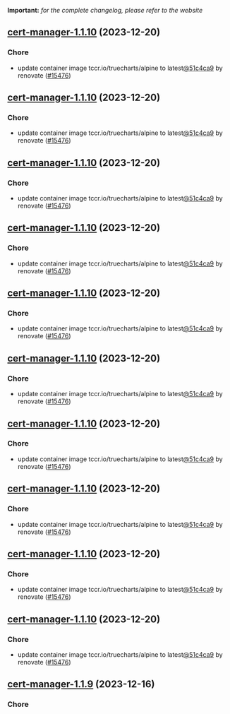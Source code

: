 **Important:**
*for the complete changelog, please refer to the website*




## [cert-manager-1.1.10](https://github.com/truecharts/charts/compare/cert-manager-1.1.9...cert-manager-1.1.10) (2023-12-20)

### Chore

- update container image tccr.io/truecharts/alpine to latest[@51c4ca9](https://github.com/51c4ca9) by renovate ([#15476](https://github.com/truecharts/charts/issues/15476))
  
  


## [cert-manager-1.1.10](https://github.com/truecharts/charts/compare/cert-manager-1.1.9...cert-manager-1.1.10) (2023-12-20)

### Chore

- update container image tccr.io/truecharts/alpine to latest[@51c4ca9](https://github.com/51c4ca9) by renovate ([#15476](https://github.com/truecharts/charts/issues/15476))
  
  


## [cert-manager-1.1.10](https://github.com/truecharts/charts/compare/cert-manager-1.1.9...cert-manager-1.1.10) (2023-12-20)

### Chore

- update container image tccr.io/truecharts/alpine to latest[@51c4ca9](https://github.com/51c4ca9) by renovate ([#15476](https://github.com/truecharts/charts/issues/15476))
  
  


## [cert-manager-1.1.10](https://github.com/truecharts/charts/compare/cert-manager-1.1.9...cert-manager-1.1.10) (2023-12-20)

### Chore

- update container image tccr.io/truecharts/alpine to latest[@51c4ca9](https://github.com/51c4ca9) by renovate ([#15476](https://github.com/truecharts/charts/issues/15476))
  
  


## [cert-manager-1.1.10](https://github.com/truecharts/charts/compare/cert-manager-1.1.9...cert-manager-1.1.10) (2023-12-20)

### Chore

- update container image tccr.io/truecharts/alpine to latest[@51c4ca9](https://github.com/51c4ca9) by renovate ([#15476](https://github.com/truecharts/charts/issues/15476))
  
  


## [cert-manager-1.1.10](https://github.com/truecharts/charts/compare/cert-manager-1.1.9...cert-manager-1.1.10) (2023-12-20)

### Chore

- update container image tccr.io/truecharts/alpine to latest[@51c4ca9](https://github.com/51c4ca9) by renovate ([#15476](https://github.com/truecharts/charts/issues/15476))
  
  


## [cert-manager-1.1.10](https://github.com/truecharts/charts/compare/cert-manager-1.1.9...cert-manager-1.1.10) (2023-12-20)

### Chore

- update container image tccr.io/truecharts/alpine to latest[@51c4ca9](https://github.com/51c4ca9) by renovate ([#15476](https://github.com/truecharts/charts/issues/15476))
  
  


## [cert-manager-1.1.10](https://github.com/truecharts/charts/compare/cert-manager-1.1.9...cert-manager-1.1.10) (2023-12-20)

### Chore

- update container image tccr.io/truecharts/alpine to latest[@51c4ca9](https://github.com/51c4ca9) by renovate ([#15476](https://github.com/truecharts/charts/issues/15476))
  
  


## [cert-manager-1.1.10](https://github.com/truecharts/charts/compare/cert-manager-1.1.9...cert-manager-1.1.10) (2023-12-20)

### Chore

- update container image tccr.io/truecharts/alpine to latest[@51c4ca9](https://github.com/51c4ca9) by renovate ([#15476](https://github.com/truecharts/charts/issues/15476))
  
  


## [cert-manager-1.1.10](https://github.com/truecharts/charts/compare/cert-manager-1.1.9...cert-manager-1.1.10) (2023-12-20)

### Chore

- update container image tccr.io/truecharts/alpine to latest[@51c4ca9](https://github.com/51c4ca9) by renovate ([#15476](https://github.com/truecharts/charts/issues/15476))
  
  


## [cert-manager-1.1.9](https://github.com/truecharts/charts/compare/cert-manager-1.1.7...cert-manager-1.1.9) (2023-12-16)

### Chore
